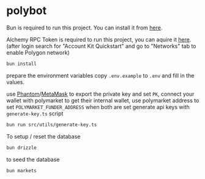 # polybot

Bun is required to run this project. You can install it from [here](https://bun.sh/).

Alchemy RPC Token is required to run this project, you can aquire it [here](https://www.alchemy.com/). (after login search for "Account Kit Quickstart" and go to "Networks" tab to enable Polygon network)

```bash
bun install
```

prepare the environment variables copy `.env.example` to `.env` and fill in the values.

use [Phantom](https://phantom.app/)/[MetaMask](https://metamask.io/) to export the private key and set `PK`, connect your wallet with polymarket to get their internal wallet, use polymarket address to set `POLYMARKET_FUNDER_ADDRESS`
when both are set generate api keys with `generate-key.ts` script

```bash
bun run src/utils/generate-key.ts
```

To setup / reset the database

```bash
bun drizzle
```

to seed the database

```bash
bun markets
```
